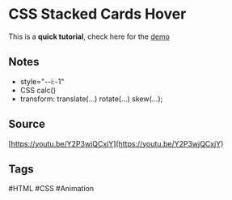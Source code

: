 # CSS Stacked Cards Hover
This is a **quick tutorial**, check here for the [demo](https://aldopolojr.github.io/stacked-cards-hover/)

## Notes
- style="--i:-1"
- CSS calc()
- transform: translate(…) rotate(…) skew(…);

## Source
[https://youtu.be/Y2P3wjQCxjY](https://youtu.be/Y2P3wjQCxjY)

## Tags
#HTML #CSS #Animation